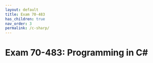 ```yaml
---
layout: default
title: Exam 70-483
has_children: true
nav_order: 3
permalink: /c-sharp/
---
```

# Exam 70-483: Programming in C#